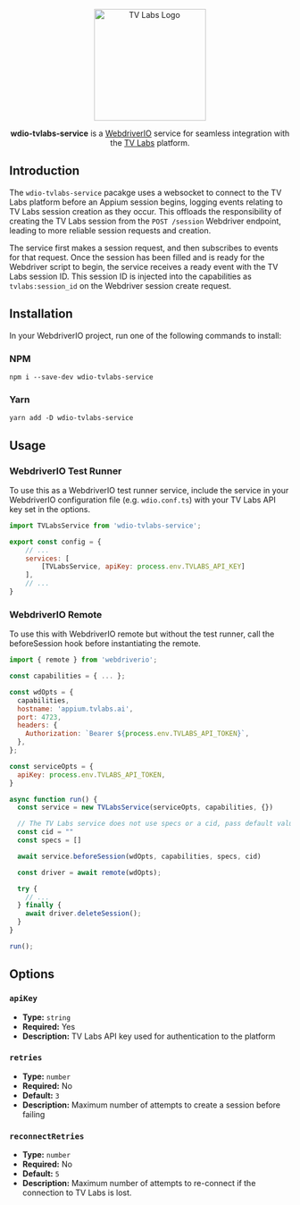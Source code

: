 <p align="center">
  <a href="https://tvlabs.ai">
    <img alt="TV Labs Logo" width="200" src="https://tvlabs.ai/images/tvlabs.svg">
  </a>
</p>

<p align="center">
  <b>wdio-tvlabs-service</b> is a <a href="https://webdriver.io/">WebdriverIO</a> service for seamless integration with the <a href="https://tvlabs.ai">TV Labs</a> platform.
</p>

## Introduction

The `wdio-tvlabs-service` pacakge uses a websocket to connect to the TV Labs platform before an Appium session begins, logging events relating to TV Labs session creation as they occur. This offloads the responsibility of creating the TV Labs session from the `POST /session` Webdriver endpoint, leading to more reliable session requests and creation.

The service first makes a session request, and then subscribes to events for that request. Once the session has been filled and is ready for the Webdriver script to begin, the service receives a ready event with the TV Labs session ID. This session ID is injected into the capabilities as `tvlabs:session_id` on the Webdriver session create request.

## Installation

In your WebdriverIO project, run one of the following commands to install:

### NPM

```
npm i --save-dev wdio-tvlabs-service
```

### Yarn

```
yarn add -D wdio-tvlabs-service
```

## Usage

### WebdriverIO Test Runner

To use this as a WebdriverIO test runner service, include the service in your WebdriverIO configuration file (e.g. `wdio.conf.ts`) with your TV Labs API key set in the options.

```javascript
import TVLabsService from 'wdio-tvlabs-service';

export const config = {
    // ...
    services: [
        [TVLabsService, apiKey: process.env.TVLABS_API_KEY]
    ],
    // ...
}
```

### WebdriverIO Remote

To use this with WebdriverIO remote but without the test runner, call the beforeSession hook before instantiating the remote.

```javascript
import { remote } from 'webdriverio';

const capabilities = { ... };

const wdOpts = {
  capabilities,
  hostname: 'appium.tvlabs.ai',
  port: 4723,
  headers: {
    Authorization: `Bearer ${process.env.TVLABS_API_TOKEN}`,
  },
};

const serviceOpts = {
  apiKey: process.env.TVLABS_API_TOKEN,
}

async function run() {
  const service = new TVLabsService(serviceOpts, capabilities, {})

  // The TV Labs service does not use specs or a cid, pass default values.
  const cid = ""
  const specs = []

  await service.beforeSession(wdOpts, capabilities, specs, cid)

  const driver = await remote(wdOpts);

  try {
    // ...
  } finally {
    await driver.deleteSession();
  }
}

run();
```

## Options

### `apiKey`

- **Type:** `string`
- **Required:** Yes
- **Description:** TV Labs API key used for authentication to the platform

### `retries`

- **Type:** `number`
- **Required:** No
- **Default:** `3`
- **Description:** Maximum number of attempts to create a session before failing

### `reconnectRetries`

- **Type:** `number`
- **Required:** No
- **Default:** `5`
- **Description:** Maximum number of attempts to re-connect if the connection to TV Labs is lost.
